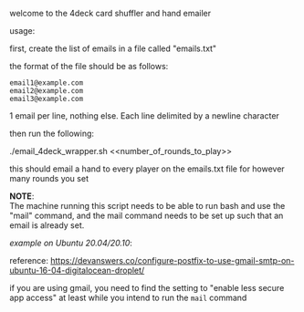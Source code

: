 welcome to the 4deck card shuffler and hand emailer

usage:

first, create the list of emails in a file called "emails.txt"

the format of the file should be as follows:

```
email1@example.com  
email2@example.com  
email3@example.com  
```

1 email per line, nothing else. Each line delimited by a newline character

then run the following:

./email_4deck_wrapper.sh <<number_of_rounds_to_play>>


this should email a hand to every player on the emails.txt file for however many rounds you set


**NOTE**:  
The machine running this script needs to be able to run bash and use the "mail" command, and the mail command needs to be set up such that an email is already set.  

*example on Ubuntu 20.04/20.10*:  

reference: https://devanswers.co/configure-postfix-to-use-gmail-smtp-on-ubuntu-16-04-digitalocean-droplet/  

if you are using gmail, you need to find the setting to "enable less secure app access" at least while you intend to run the `mail` command

